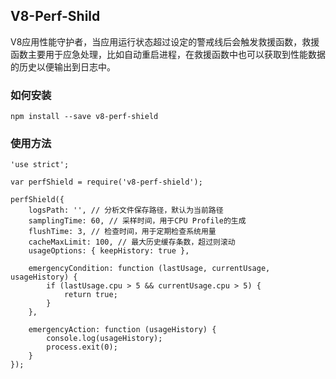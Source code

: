 ## V8-Perf-Shild

V8应用性能守护者，当应用运行状态超过设定的警戒线后会触发救援函数，救援函数主要用于应急处理，比如自动重启进程，在救援函数中也可以获取到性能数据的历史以便输出到日志中。

### 如何安装

```
npm install --save v8-perf-shield
```

### 使用方法

```
'use strict';

var perfShield = require('v8-perf-shield');

perfShield({
    logsPath: '', // 分析文件保存路径，默认为当前路径
    samplingTime: 60, // 采样时间，用于CPU Profile的生成
    flushTime: 3, // 检查时间，用于定期检查系统用量
    cacheMaxLimit: 100, // 最大历史缓存条数，超过则滚动
    usageOptions: { keepHistory: true },

    emergencyCondition: function (lastUsage, currentUsage, usageHistory) {
        if (lastUsage.cpu > 5 && currentUsage.cpu > 5) {
            return true;
        }
    },

    emergencyAction: function (usageHistory) {
        console.log(usageHistory);
        process.exit(0);
    }
});
```